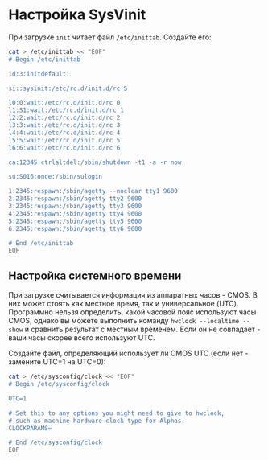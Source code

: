 # Настройка SysVinit

При загрузке `init` читает файл `/etc/inittab`. Создайте его:

```bash
cat > /etc/inittab << "EOF"
# Begin /etc/inittab

id:3:initdefault:

si::sysinit:/etc/rc.d/init.d/rc S

l0:0:wait:/etc/rc.d/init.d/rc 0
l1:S1:wait:/etc/rc.d/init.d/rc 1
l2:2:wait:/etc/rc.d/init.d/rc 2
l3:3:wait:/etc/rc.d/init.d/rc 3
l4:4:wait:/etc/rc.d/init.d/rc 4
l5:5:wait:/etc/rc.d/init.d/rc 5
l6:6:wait:/etc/rc.d/init.d/rc 6

ca:12345:ctrlaltdel:/sbin/shutdown -t1 -a -r now

su:S016:once:/sbin/sulogin

1:2345:respawn:/sbin/agetty --noclear tty1 9600
2:2345:respawn:/sbin/agetty tty2 9600
3:2345:respawn:/sbin/agetty tty3 9600
4:2345:respawn:/sbin/agetty tty4 9600
5:2345:respawn:/sbin/agetty tty5 9600
6:2345:respawn:/sbin/agetty tty6 9600

# End /etc/inittab
EOF
```

## Настройка системного времени

При загрузке считывается информация из аппаратных часов - CMOS. В них может стоять как местное время, так и универсальное (UTC).
Программно нельзя определить, какой часовой пояс используют часы CMOS, однако вы можете выполнить команду `hwclock --localtime --show` и сравнить результат с местным временем. Если он не совпадает - ваши часы скорее всего используют UTC.

Создайте файл, определяющий использует ли CMOS UTC (если нет - замените UTC=1 на UTC=0):

```bash
cat > /etc/sysconfig/clock << "EOF"
# Begin /etc/sysconfig/clock

UTC=1

# Set this to any options you might need to give to hwclock,
# such as machine hardware clock type for Alphas.
CLOCKPARAMS=

# End /etc/sysconfig/clock
EOF
```

<!-- TODO Дополнить -->
